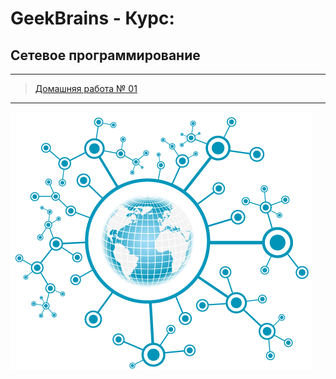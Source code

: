 # GeekBrains - Курс:
## Сетевое программирование
-------------------------------
> [Домашняя работа № 01](l1)<br/>

-------------------------------
![Screenshot](NETWORKS_Logo.png "Сетевое программирование")
